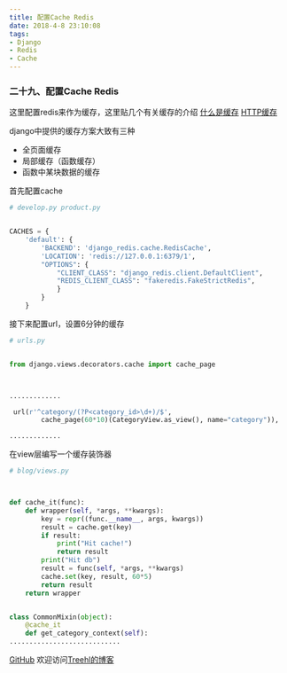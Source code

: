 ```yaml
---
title: 配置Cache Redis
date: 2018-4-8 23:10:08
tags:
- Django
- Redis
- Cache
---
```

### **二十九、配置Cache Redis**

这里配置redis来作为缓存，这里贴几个有关缓存的介绍
[什么是缓存](https://zhuanlan.zhihu.com/p/28200451)
[HTTP缓存](https://zhuanlan.zhihu.com/p/28200451)

django中提供的缓存方案大致有三种
- 全页面缓存
- 局部缓存（函数缓存）
- 函数中某块数据的缓存



首先配置cache
```python
# develop.py product.py


CACHES = {
    'default': {
        'BACKEND': 'django_redis.cache.RedisCache',
        'LOCATION': 'redis://127.0.0.1:6379/1',
        "OPTIONS": {
            "CLIENT_CLASS": "django_redis.client.DefaultClient",
            "REDIS_CLIENT_CLASS": "fakeredis.FakeStrictRedis",
            }
        }
    }

```


接下来配置url，设置6分钟的缓存


```python
# urls.py


from django.views.decorators.cache import cache_page



.............

 url(r'^category/(?P<category_id>\d+)/$',
        cache_page(60*10)(CategoryView.as_view(), name="category")),

.............

```


在view层编写一个缓存装饰器


```python
# blog/views.py



def cache_it(func):
    def wrapper(self, *args, **kwargs):
        key = repr((func.__name__, args, kwargs))
        result = cache.get(key)
        if result:
            print("Hit cache!")
            return result
        print("Hit db")
        result = func(self, *args, **kwargs)
        cache.set(key, result, 60*5)
        return result
    return wrapper


class CommonMixin(object):
    @cache_it
    def get_category_context(self):
............................


```







[GitHub](https://github.com/Family-TreeSY/Myblog)
欢迎访问[Treehl的博客](https://family-treesy.github.io/)
